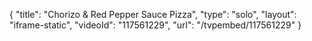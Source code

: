 {
    "title": "Chorizo & Red Pepper Sauce Pizza",
    "type": "solo",
    "layout": "iframe-static",
    "videoId": "117561229",
    "url": "\/tvpembed\/117561229"
}